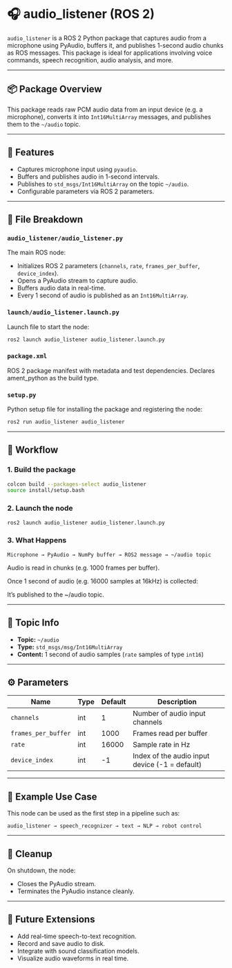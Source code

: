 # 🎧 audio_listener (ROS 2)

`audio_listener` is a ROS 2 Python package that captures audio from a microphone using PyAudio, buffers it, and publishes 1-second audio chunks as ROS messages. This package is ideal for applications involving voice commands, speech recognition, audio analysis, and more.

---

## 📦 Package Overview

This package reads raw PCM audio data from an input device (e.g. a microphone), converts it into `Int16MultiArray` messages, and publishes them to the `~/audio` topic.

---

## 🧠 Features

- Captures microphone input using `pyaudio`.
- Buffers and publishes audio in 1-second intervals.
- Publishes to `std_msgs/Int16MultiArray` on the topic `~/audio`.
- Configurable parameters via ROS 2 parameters.

---

## 📁 File Breakdown

### `audio_listener/audio_listener.py`
The main ROS node:
- Initializes ROS 2 parameters (`channels`, `rate`, `frames_per_buffer`, `device_index`).
- Opens a PyAudio stream to capture audio.
- Buffers audio data in real-time.
- Every 1 second of audio is published as an `Int16MultiArray`.

### `launch/audio_listener.launch.py`
Launch file to start the node:
```bash
ros2 launch audio_listener audio_listener.launch.py
```

### `package.xml`
ROS 2 package manifest with metadata and test dependencies. Declares ament_python as the build type.

### `setup.py`
Python setup file for installing the package and registering the node:

```bash
ros2 run audio_listener audio_listener
```

---

## 🔁 Workflow

### 1. Build the package
```bash
colcon build --packages-select audio_listener
source install/setup.bash
```

### 2. Launch the node
```bash
ros2 launch audio_listener audio_listener.launch.py
```

### 3. What Happens
```
Microphone → PyAudio → NumPy buffer → ROS2 message → ~/audio topic
```
Audio is read in chunks (e.g. 1000 frames per buffer).

Once 1 second of audio (e.g. 16000 samples at 16kHz) is collected:

It’s published to the ~/audio topic.

---

## 📡 Topic Info

- **Topic:** `~/audio`
- **Type:** `std_msgs/msg/Int16MultiArray`
- **Content:** 1 second of audio samples (`rate` samples of type `int16`)

---

## ⚙️ Parameters

| Name              | Type | Default | Description                             |
|-------------------|------|---------|-----------------------------------------|
| `channels`         | int  | 1       | Number of audio input channels          |
| `frames_per_buffer`| int  | 1000    | Frames read per buffer                  |
| `rate`             | int  | 16000   | Sample rate in Hz                       |
| `device_index`     | int  | -1      | Index of the audio input device (-1 = default) |

---

## 🧪 Example Use Case

This node can be used as the first step in a pipeline such as:

```
audio_listener → speech_recognizer → text → NLP → robot control
```

---

## 🧼 Cleanup

On shutdown, the node:

- Closes the PyAudio stream.
- Terminates the PyAudio instance cleanly.

---

## 🔧 Future Extensions

- Add real-time speech-to-text recognition.
- Record and save audio to disk.
- Integrate with sound classification models.
- Visualize audio waveforms in real time.